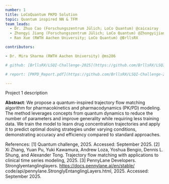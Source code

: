 ```yaml
---
number: 1
title: LoCoQuantum PKPD Solution
topic: Quantum inspired NN & TFM
team_leads:
  - Dr. Zhuo Cao (Forschungszentrum Jülich; LoCo Quantum) @caicairay
  - Zhongyi Jiang (Forschungszentrum Jülich; LoCo Quantum) @Zhongyijiang
  - Ran Xue (RWTH Aachen University; LoCo Quantum) @BrllsRX

contributors:

- Dr. Mira Sharma (RWTH Aachen University) @ms286

# github: [BrllsRX/LSQI-Challenge-2025](https://github.com/BrllsRX/LSQI-Challenge-2025/tree/main)

# report: [PKPD_Report.pdf](https://github.com/BrllsRX/LSQI-Challenge-2025/blob/main/projects/01_PKPD_LoCoQuantum/PKPD_Report.pdf)

---
```


Project 1 description

**Abstract**: We propose a quantum-inspired trajectory flow matching algorithm for pharmacokinetics and pharmacodynamics (PK/PD) modeling. The method leverages concepts from quantum dynamics to reduce the number of parameters and improve generality while requiring less training data. We train the model to learn drug concentration trajectories and apply it to predict optimal dosing strategies under varying conditions, demonstrating accuracy and efficiency compared to standard approaches.

References:
[1] Quantum challenge, 2025. Accessed: September 2025.
[2] Xi Zhang, Yuan Pu, Yuki Kawamura, Andrew Loza, Yoshua Bengio, Dennis L. Shung, and Alexander Tong.
Trajectory flow matching with applications to clinical time series modeling, 2025.
[3] PennyLane Developers. Stronglyentanglinglayers. https://docs.pennylane.ai/en/stable/
code/api/pennylane.StronglyEntanglingLayers.html, 2025. Accessed: September 2025.